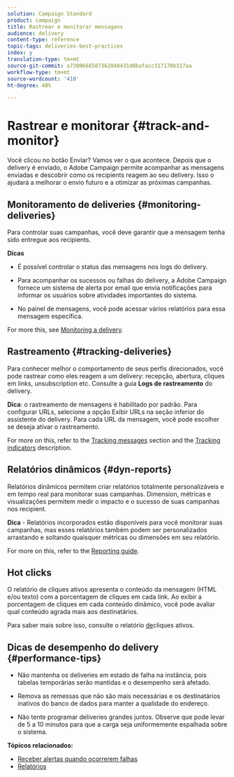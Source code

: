 ```yaml
---
solution: Campaign Standard
product: campaign
title: Rastrear e monitorar mensagens
audience: delivery
content-type: reference
topic-tags: deliveries-best-practices
index: y
translation-type: tm+mt
source-git-commit: a7300666587362048431d0bafacc317170b317aa
workflow-type: tm+mt
source-wordcount: '410'
ht-degree: 48%

---
```



# Rastrear e monitorar {#track-and-monitor}

Você clicou no botão Enviar? Vamos ver o que acontece. Depois que o delivery é enviado, o Adobe Campaign permite acompanhar as mensagens enviadas e descobrir como os recipients reagem ao seu delivery. Isso o ajudará a melhorar o envio futuro e a otimizar as próximas campanhas.

## Monitoramento de deliveries {#monitoring-deliveries}

Para controlar suas campanhas, você deve garantir que a mensagem tenha sido entregue aos recipients.

**Dicas**

* É possível controlar o status das mensagens nos logs do delivery.

* Para acompanhar os sucessos ou falhas do delivery, a Adobe Campaign fornece um sistema de alerta por email que envia notificações para informar os usuários sobre atividades importantes do sistema.

* No painel de mensagens, você pode acessar vários relatórios para essa mensagem específica.

For more this, see [Monitoring a delivery](../../sending/using/monitoring-a-delivery.md).

## Rastreamento {#tracking-deliveries}

Para conhecer melhor o comportamento de seus perfis direcionados, você pode rastrear como eles reagem a um delivery: recepção, abertura, cliques em links, unsubscription etc. Consulte a guia **Logs de rastreamento** do delivery.

**Dica**: o rastreamento de mensagens é habilitado por padrão. Para configurar URLs, selecione a opção Exibir URLs na seção inferior do assistente do delivery. Para cada URL da mensagem, você pode escolher se deseja ativar o rastreamento.

For more on this, refer to the [Tracking messages](../../sending/using/tracking-messages.md) section and the [Tracking indicators](../../reporting/using/tracking-indicators.md) description.

## Relatórios dinâmicos {#dyn-reports}

Relatórios dinâmicos permitem criar relatórios totalmente personalizáveis e em tempo real para monitorar suas campanhas. Dimension, métricas e visualizações permitem medir o impacto e o sucesso de suas campanhas nos recipient.

**Dica** - Relatórios incorporados estão disponíveis para você monitorar suas campanhas, mas esses relatórios também podem ser personalizados arrastando e soltando quaisquer métricas ou dimensões em seu relatório.

For more on this, refer to the [Reporting guide](../../reporting/using/about-dynamic-reports.md).

## Hot clicks

O relatório de cliques ativos apresenta o conteúdo da mensagem (HTML e/ou texto) com a porcentagem de cliques em cada link. Ao exibir a porcentagem de cliques em cada conteúdo dinâmico, você pode avaliar qual conteúdo agrada mais aos destinatários.

Para saber mais sobre isso, consulte o relatório [de](../../reporting/using/hot-clicks.md)cliques ativos.

## Dicas de desempenho do delivery {#performance-tips}

* Não mantenha os deliveries em estado de falha na instância, pois tabelas temporárias serão mantidas e o desempenho será afetado.

* Remova as remessas que não são mais necessárias e os destinatários inativos do banco de dados para manter a qualidade do endereço.

* Não tente programar deliveries grandes juntos. Observe que pode levar de 5 a 10 minutos para que a carga seja uniformemente espalhada sobre o sistema.

**Tópicos relacionados:**

* [Receber alertas quando ocorrerem falhas](../../sending/using/receiving-alerts-when-failures-happen.md)
* [Relatórios](../../reporting/using/about-dynamic-reports.md)
